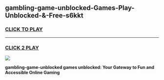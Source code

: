 
## gambling-game-unblocked-Games-Play-Unblocked-&-Free-s6kkt
<h3>
<a href="https://premium76.site?title=gambling-game-unblocked&ref=24A">CLICK TO PLAY</a></h3>
<hr>

<h3>
<a href="https://premium76.site?title=gambling-game-unblocked&ref=24A">CLICK 2 PLAY</a>
  
</h3>

<a href="https://premium76.site?title=gambling-game-unblocked&ref=24A"><img src="https://clearcache.store/games.png"></a>


**gambling-game-unblocked games unblocked: Your Gateway to Fun and Accessible Online Gaming**
